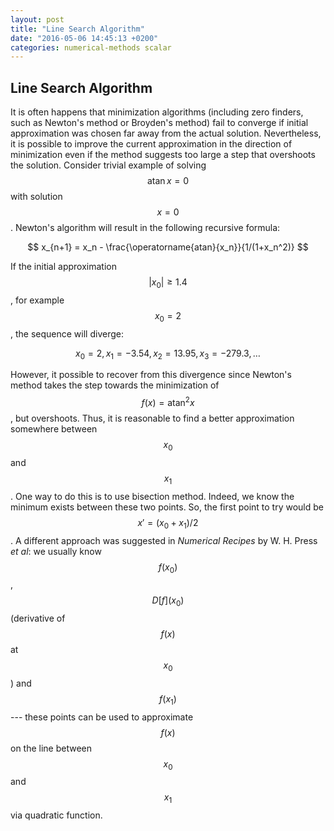 ```yaml
---
layout: post
title: "Line Search Algorithm"
date: "2016-05-06 14:45:13 +0200"
categories: numerical-methods scalar
---
```


## Line Search Algorithm

It is often happens that minimization algorithms (including zero finders, such as Newton's method or Broyden's method) fail to converge if initial approximation was chosen far away from the actual solution. Nevertheless, it is possible to improve the current approximation in the direction of minimization even if the method suggests too large a step that overshoots the solution. Consider trivial example of solving $$\operatorname{atan}{x}=0$$ with solution $$x=0$$. Newton's algorithm will result in the following recursive formula:

$$
x_{n+1} = x_n - \frac{\operatorname{atan}{x_n}}{1/(1+x_n^2)}
$$

If the initial approximation $$ | x_0 | \geq 1.4$$, for example $$x_0 = 2$$, the sequence will diverge:

$$
x_0 = 2, x_1 = -3.54, x_2 = 13.95, x_3 = -279.3,\ldots
$$

However, it possible to recover from this divergence since Newton's method takes the step towards the minimization of $$f(x) =  \operatorname{atan}^2{x} $$, but overshoots. Thus, it is reasonable to find a better approximation somewhere between $$x_0$$ and $$x_1$$. One way to do this is to use bisection method. Indeed, we know the minimum exists between these two points. So, the first point to try would be $$x'=(x_0+x_1)/2$$. A different approach was suggested in *Numerical Recipes* by W. H. Press *et al*: we usually know $$f(x_0)$$, $$D[f](x_0)$$ (derivative of $$f(x)$$ at $$x_0$$) and $$f(x_1)$$ --- these points can be used to approximate $$f(x)$$ on the line between $$x_0$$ and $$x_1$$ via quadratic function.
